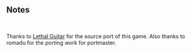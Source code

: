 ## Notes
<br/>

Thanks to [Lethal Guitar](https://github.com/lethal-guitar/RigelEngine) for the source port of this game.  Also thanks to romadu for the porting work for portmaster.
<br/>

